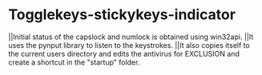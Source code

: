 # Togglekeys-stickykeys-indicator

||Initial status of the capslock and numlock is obtained using win32api.
||It uses the pynput library to listen to the keystrokes.
||It also copies itself to the current users directory and edits the antivirus for EXCLUSION and create a shortcut in the "startup" folder.

